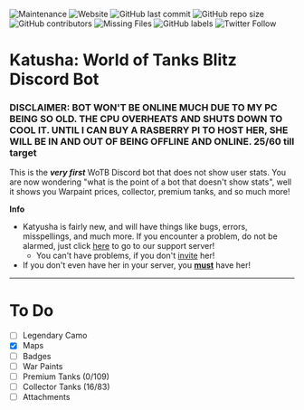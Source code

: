 ![Maintenance](https://img.shields.io/maintenance/yes/2019) ![Website](https://img.shields.io/website?down_color=red&url=https%3A%2F%2Fnekoone.github.io%2Fkatyusha%2F) ![GitHub last commit](https://img.shields.io/github/last-commit/NekoOne/katyusha) ![GitHub repo size](https://img.shields.io/github/repo-size/nekoone/katyusha) ![GitHub contributors](https://img.shields.io/github/contributors/nekoone/katyusha) ![Missing Files](https://img.shields.io/badge/Missing%20Files-50%2B-critical) ![GitHub labels](https://img.shields.io/github/labels/atom/atom/help-wanted?color=critical) ![Twitter Follow](https://img.shields.io/twitter/follow/katyushabot?label=Follow) 
# Katusha: World of Tanks Blitz Discord Bot
### DISCLAIMER: BOT WON'T BE ONLINE MUCH DUE TO MY PC BEING SO OLD. THE CPU OVERHEATS AND SHUTS DOWN TO COOL IT. UNTIL I CAN BUY A RASBERRY PI TO HOST HER, SHE WILL BE IN AND OUT OF BEING OFFLINE AND ONLINE. $25/$60 till target
  
  This is the ***very first*** WoTB Discord bot that does not show user stats.
 You are now wondering "what is the point of a bot that doesn't show stats", well it shows you Warpaint prices, collector, premium tanks, and so much more!

**Info**

 - Katyusha is fairly new, and will have things like bugs, errors, misspellings, and much more.
    If you encounter a problem, do not be alarmed, just click [here](https://discord.gg/44d5THq) to go to our support server!
      - You can't have problems, if you don't [invite](https://discordapp.com/oauth2/authorize?client_id=636296711937196057&scope=bot&permissions=8) her!
- If you don't even have her in your server, you [**must**](https://discordapp.com/oauth2/authorize?client_id=636296711937196057&scope=bot&permissions=8) have her!
---
# To Do
- [ ] Legendary Camo
- [x] Maps
- [ ] Badges
- [ ] War Paints
- [ ] Premium Tanks (0/109)
- [ ] Collector Tanks (16/83)
- [ ] Attachments
